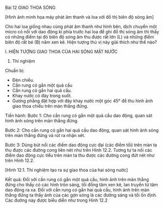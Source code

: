Bài 12 GIAO THOA SÓNG

[Hình ảnh minh họa máy phát âm thanh và loa với đồ thị biên độ sóng âm]

Cho hai loa giống nhau cùng phát âm thanh như hình bên, dịch chuyển một micro có nối với dao động kí phía trước hai loa để ghi đồ thị sóng âm thì thấy có những điểm tại đó biên độ sóng âm thu được rất lớn (L) và những điểm biên độ rất bé (B) nằm xen kẽ. Hiện tượng thú vị này giải thích như thế nào?

I. HIỆN TƯỢNG GIAO THOA CỦA HAI SÓNG MẶT NƯỚC

1. Thí nghiệm

Chuẩn bị:
- Đèn chiếu.
- Cần rung có gắn một quả cầu
- Cần rung có gắn hai quả cầu.
- Khay nước có đáy trong suốt.
- Gương phẳng đặt hợp với đáy khay nước một góc 45° để thu hình ảnh giao thoa chiếu trên màn thẳng đứng.

Tiến hành:
Bước 1: Cho cần rung có gắn một quả cầu dao động, quan sát hình ảnh sóng trên màn thẳng đứng.

Bước 2: Cho cần rung có gắn hai quả cầu dao động, quan sát hình ảnh sóng trên màn thẳng đứng và rút ra nhận xét.

Bước 3: Dùng bút nối các điểm dao động cực đại (các điểm tối) trên màn ta thu được các đường cong liên nét như trên Hình 12.2. Tương tự ta nối các điểm dao động cực tiểu trên màn ta thu được các đường cong đứt nét như trên Hình 12.2.

[Hình 12.1. Thí nghiệm tạo ra sự giao thoa của hai sóng nước]

Kết quả:
Đối với cần rung có gắn một quả cầu, hình ảnh trên màn thẳng đứng cho thấy có các hình tròn sáng, tối đồng tâm xen kẽ, lan truyền từ tâm dao động ra xa.
Đối với cần rung có gắn hai quả cầu, hình ảnh trên màn thẳng đứng ta thấy ảnh của các gợn sóng là các đường sáng và tối ổn định. Các đường này được biểu diễn như trong Hình 12.2